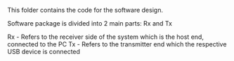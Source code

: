 This folder contains the code for the software design. 

Software package is divided into 2 main parts: Rx and Tx

Rx - Refers to the receiver side of the system which is the host end, connected to the PC
Tx - Refers to the transmitter end which the respective USB device is connected
